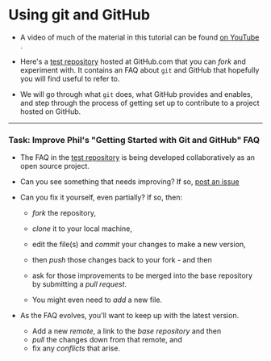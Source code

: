 # Using git and GitHub

* A video of much of the material in this tutorial can be found [on YouTube ](https://www.youtube.com/watch?v=2g9lsbJBPEs).

* Here's a [test repository](https://github.com/drphilmarshall/GettingStarted) hosted at GitHub.com that you can *fork* and experiment with. It contains an FAQ about `git` and GitHub that hopefully you will find useful to refer to.

* We will go through what `git` does, what GitHub provides and enables, and step through the process of getting set up to contribute to a project hosted on GitHub.


-----

### Task: Improve Phil's "Getting Started with Git and GitHub" FAQ

* The FAQ in the [test repository](https://github.com/drphilmarshall/GettingStarted) is being developed collaboratively as an open source project.

* Can you see something that needs improving? If so, [post an issue](https://github.com/drphilmarshall/GettingStarted/issues)

* Can you fix it yourself, even partially? If so, then:

  * *fork* the repository,
  * *clone* it to your local machine,
  * edit the file(s) and *commit* your changes to make a new version,
  * then *push* those changes back to your fork - and then
  * ask for those improvements to be merged into the base repository by submitting a *pull request*.

  * You might even need to *add* a new file.

* As the FAQ evolves, you'll want to keep up with the latest version.

  * Add a new *remote*, a link to the *base repository* and then
  * *pull* the changes down from that remote, and
  * fix any *conflicts* that arise.
